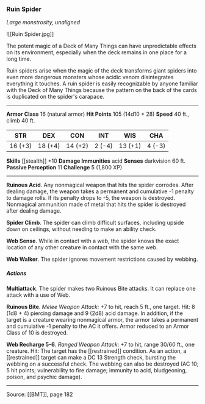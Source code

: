 ### Ruin Spider
_Large monstrosity, unaligned_

![[Ruin Spider.jpg]]

The potent magic of a Deck of Many Things can have unpredictable effects on its environment, especially when the deck remains in one place for a long time.

Ruin spiders arise when the magic of the deck transforms giant spiders into even more dangerous monsters whose acidic venom disintegrates everything it touches. A ruin spider is easily recognizable by anyone familiar with the Deck of Many Things because the pattern on the back of the cards is duplicated on the spider's carapace.




---

**Armor Class** 16 (natural armor)
**Hit Points** 105 (14d10 + 28)
**Speed** 40 ft., climb 40 ft.

| STR     | DEX     | CON     | INT     | WIS     | CHA     |
|---------|---------|---------|---------|---------|---------|
| 16 (+3) | 18 (+4) | 14 (+2) | 2 (-4) | 13 (+1) | 4 (-3) |

**Skills** [[stealth]] +10
**Damage Immunities** acid
**Senses** darkvision 60 ft.
**Passive Perception** 11
**Challenge** 5 (1,800 XP)

---

**Ruinous Acid**. Any nonmagical weapon that hits the spider corrodes. After dealing damage, the weapon takes a permanent and cumulative -1 penalty to damage rolls. If its penalty drops to -5, the weapon is destroyed. Nonmagical ammunition made of metal that hits the spider is destroyed after dealing damage.

**Spider Climb**. The spider can climb difficult surfaces, including upside down on ceilings, without needing to make an ability check.

**Web Sense**. While in contact with a web, the spider knows the exact location of any other creature in contact with the same web.

**Web Walker**. The spider ignores movement restrictions caused by webbing.

##### Actions
**Multiattack**. The spider makes two Ruinous Bite attacks. It can replace one attack with a use of Web.

**Ruinous Bite**. _Melee Weapon Attack:_ +7 to hit, reach 5 ft., one target. Hit: 8 (1d8 + 4) piercing damage and 9 (2d8) acid damage. In addition, if the target is a creature wearing nonmagical armor, the armor takes a permanent and cumulative -1 penalty to the AC it offers. Armor reduced to an Armor Class of 10 is destroyed.

**Web Recharge 5-6**. _Ranged Weapon Attack:_ +7 to hit, range 30/60 ft., one creature. Hit: The target has the [[restrained]] condition. As an action, a [[restrained]] target can make a DC 13 Strength check, bursting the webbing on a successful check. The webbing can also be destroyed (AC 10; 5 hit points; vulnerability to fire damage; immunity to acid, bludgeoning, poison, and psychic damage).


---

Source: [[BMT]], page 182